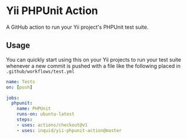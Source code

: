 # Yii PHPUnit Action
A GitHub action to run your Yii project's PHPUnit test suite.

## Usage
You can quickly start using this on your Yii projects to run your test suite whenever a new commit is pushed with a file like the following placed in `.github/workflows/test.yml`
```yaml
name: Tests
on: [push]

jobs:
  phpunit:
    name: PHPUnit
    runs-on: ubuntu-latest
    steps:
    - uses: actions/checkout@v1
    - uses: inquid/yii-phpunit-action@master
```
